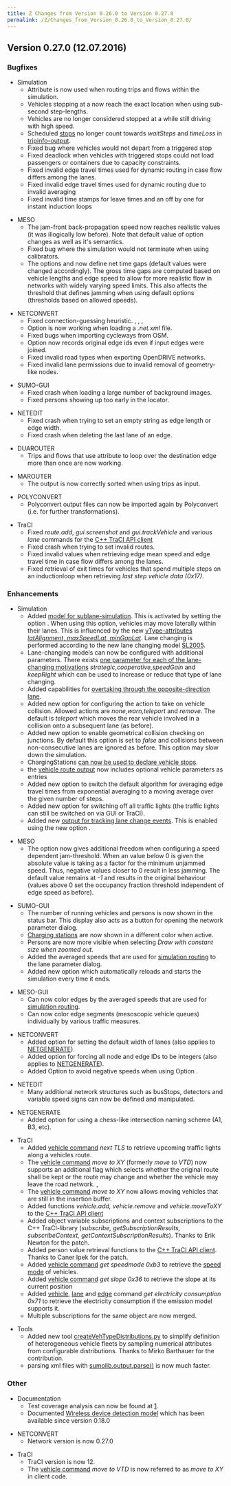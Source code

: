 ```yaml
---
title: Z Changes from Version 0.26.0 to Version 0.27.0
permalink: /Z/Changes_from_Version_0.26.0_to_Version_0.27.0/
---
```


Version 0.27.0 (12.07.2016)
---------------------------

### Bugfixes

-   Simulation
    -   Attribute is now used when routing trips and flows within the simulation.
    -   Vehicles stopping at a now reach the exact location when using sub-second step-lengths.
    -   Vehicles are no longer considered stopped at a while still driving with high speed.
    -   Scheduled [stops](/Definition_of_Vehicles,_Vehicle_Types,_and_Routes#Stops "wikilink") no longer count towards *waitSteps* and *timeLoss* in [tripinfo-output](/Simulation/Output/TripInfo#Generated_Output "wikilink").
    -   Fixed bug where vehicles would not depart from a triggered stop
    -   Fixed deadlock when vehicles with triggered stops could not load passengers or containers due to capacity constraints.
    -   Fixed invalid edge travel times used for dynamic routing in case flow differs among the lanes.
    -   Fixed invalid edge travel times used for dynamic routing due to invalid averaging
    -   Fixed invalid time stamps for leave times and an off by one for instant induction loops

<!-- -->

-   MESO
    -   The jam-front back-propagation speed now reaches realistic values (it was illogically low before). Note that default value of option changes as well as it's semantics.
    -   Fixed bug where the simulation would not terminate when using calibrators.
    -   The options and now define net time gaps (default values were changed accordingly). The gross time gaps are computed based on vehicle lengths and edge speed to allow for more realistic flow in networks with widely varying speed limits. This also affects the threshold that defines jamming when using default options (thresholds based on allowed speeds).

<!-- -->

-   NETCONVERT
    -   Fixed connection-guessing heuristic. , , ,
    -   Option is now working when loading a *.net.xml* file.
    -   Fixed bugs when importing cycleways from OSM.
    -   Option now records original edge ids even if input edges were joined.
    -   Fixed invalid road types when exporting OpenDRIVE networks.
    -   Fixed invalid lane permissions due to invalid removal of geometry-like nodes.

<!-- -->

-   SUMO-GUI
    -   Fixed crash when loading a large number of background images.
    -   Fixed persons showing up too early in the locator.

<!-- -->

-   NETEDIT
    -   Fixed crash when trying to set an empty string as edge length or edge width.
    -   Fixed crash when deleting the last lane of an edge.

<!-- -->

-   DUAROUTER
    -   Trips and flows that use attribute to loop over the destination edge more than once are now working.

<!-- -->

-   MAROUTER
    -   The output is now correctly sorted when using trips as input.

<!-- -->

-   POLYCONVERT
    -   Polyconvert output files can now be imported again by Polyconvert (i.e. for further transformations).

<!-- -->

-   TraCI
    -   Fixed *route.add*, *gui.screenshot* and *gui.trackVehicle* and various *lane* commands for the [C++ TraCI API client](/TraCI/C%2B%2BTraCIAPI "wikilink")
    -   Fixed crash when trying to set invalid routes.
    -   Fixed invalid values when retrieving edge mean speed and edge travel time in case flow differs among the lanes.
    -   Fixed retrieval of exit times for vehicles that spend multiple steps on an inductionloop when retrieving *last step vehicle data (0x17)*.

### Enhancements

-   Simulation
    -   Added [model for sublane-simulation](/Simulation/SublaneModel "wikilink"). This is activated by setting the option . When using this option, vehicles may move laterally within their lanes. This is influenced by the new [vType-attributes *latAlignment*, *maxSpeedLat*, *minGapLat*](/Definition_of_Vehicles,_Vehicle_Types,_and_Routes#Vehicle_Types "wikilink"). Lane changing is performed according to the new lane changing model [SL2005](/Definition_of_Vehicles,_Vehicle_Types,_and_Routes#Lane-Changing_Models "wikilink").
    -   Lane-changing models can now be configured with additional parameters. There exists [one parameter for each of the lane-changing motivations](/Definition_of_Vehicles,_Vehicle_Types,_and_Routes#Lane-Changing_Models "wikilink") *strategic,cooperative,speedGain* and *keepRight* which can be used to increase or reduce that type of lane changing.
    -   Added capabilities for [overtaking through the opposite-direction lane](/Simulation/OppositeDirectionDriving "wikilink").
    -   Added new option for configuring the action to take on vehicle collision. Allowed actions are *none,warn,teleport* and *remove*. The default is *teleport* which moves the rear vehicle involved in a collision onto a subsequent lane (as before).
    -   Added new option to enable geometrical collision checking on junctions. By default this option is set to *false* and collisions between non-consecutive lanes are ignored as before. This option may slow down the simulation.
    -   ChargingStations [can now be used to declare vehicle stops](/Models/Electric#Stopping_at_a_Charging_Station "wikilink").
    -   the [vehicle route output](/Simulation/Output/VehRoutes "wikilink") now includes optional vehicle parameters as entries
    -   Added new option to switch the default algorithm for averaging edge travel times from exponential averaging to a moving average over the given number of steps.
    -   Added new option for switching off all traffic lights (the traffic lights can still be switched on via GUI or TraCI).
    -   Added new [output for tracking lane change events](/Simulation/Output/Lanechange "wikilink"). This is enabled using the new option .

<!-- -->

-   MESO
    -   The option now gives additional freedom when configuring a speed dependent jam-threshold. When an value below 0 is given the absolute value is taking as a factor for the minimum unjammed speed. Thus, negative values closer to 0 result in less jamming. The default value remains at *-1* and results in the original behaviour (values above 0 set the occupancy fraction threshold independent of edge speed as before).

<!-- -->

-   SUMO-GUI
    -   The number of running vehicles and persons is now shown in the status bar. This display also acts as a button for opening the network parameter dialog.
    -   [Charging stations](/Models/Electric#Charging_Stations "wikilink") are now shown in a different color when active.
    -   Persons are now more visible when selecting *Draw with constant size when zoomed out*.
    -   Added the averaged speeds that are used for [simulation routing](/Demand/Automatic_Routing "wikilink") to the lane parameter dialog.
    -   Added new option which automatically reloads and starts the simulation every time it ends.

<!-- -->

-   MESO-GUI
    -   Can now color edges by the averaged speeds that are used for [simulation routing](/Demand/Automatic_Routing "wikilink").
    -   Can now color edge segments (mesoscopic vehicle queues) individually by various traffic measures.

<!-- -->

-   NETCONVERT
    -   Added option for setting the default width of lanes (also applies to [NETGENERATE](/NETGENERATE "wikilink")).
    -   Added option for forcing all node and edge IDs to be integers (also applies to [NETGENERATE](/NETGENERATE "wikilink")).
    -   Added Option to avoid negative speeds when using Option .

<!-- -->

-   NETEDIT
    -   Many additional network structures such as busStops, detectors and variable speed signs can now be defined and manipulated.

<!-- -->

-   NETGENERATE
    -   Added option for using a chess-like intersection naming scheme (A1, B3, etc).

<!-- -->

-   TraCI
    -   Added [vehicle command](/TraCI/Vehicle_Value_Retrieval "wikilink") *next TLS* to retrieve upcoming traffic lights along a vehicles route.
    -   The [vehicle command](/TraCI/Change_Vehicle_State#move_to_XY_.280xb4.29 "wikilink") *move to XY* (formerly *move to VTD*) now supports an additional flag which selects whether the original route shall be kept or the route may change and whether the vehicle may leave the road network. ,
    -   The [vehicle command](/TraCI/Change_Vehicle_State#move_to_XY_.280xb4.29 "wikilink") *move to XY* now allows moving vehicles that are still in the insertion buffer.
    -   Added functions *vehicle.add, vehicle.remove* and *vehicle.moveToXY* to the [C++ TraCI API client](/TraCI/C%2B%2BTraCIAPI "wikilink")
    -   Added object variable subscriptions and context subscriptions to the C++ TraCI-library (*subscribe, getSubscriptionResults, subscribeContext, getContextSubscriptionResults*). Thanks to Erik Newton for the patch.
    -   Added person value retrieval functions to the [C++ TraCI API client](/TraCI/C%2B%2BTraCIAPI "wikilink"). Thanks to Caner Ipek for the patch.
    -   Added [vehicle command](/TraCI/Vehicle_Value_Retrieval "wikilink") *get speedmode 0xb3* to retrieve the [speed mode](/TraCI/Change_Vehicle_State#speed_mode_.280xb3.29 "wikilink") of vehicles.
    -   Added [vehicle command](/TraCI/Vehicle_Value_Retrieval "wikilink") *get slope 0x36* to retrieve the slope at its current position
    -   Added [vehicle](/TraCI/Vehicle_Value_Retrieval "wikilink"), [lane](/TraCI/Lane_Value_Retrieval "wikilink") and [edge](/TraCI/Edge_Value_Retrieval "wikilink") command *get electricity consumption 0x71* to retrieve the electricity consumption if the emission model supports it.
    -   Multiple subscriptions for the same object are now merged.

<!-- -->

-   Tools
    -   Added new tool [createVehTypeDistributions.py](/Tools/Misc#createVehTypeDistributions.py "wikilink") to simplify definition of heterogeneous vehicle fleets by sampling numerical attributes from configurable distributions. Thanks to Mirko Barthauer for the contribution.
    -   parsing xml files with [sumolib.output.parse()](/Tools/Sumolib "wikilink") is now much faster.

### Other

-   Documentation
    -   Test coverage analysis can now be found at [1](http://sumo.dlr.de/daily/lcov/html/).
    -   Documented [Wireless device detection model](/Simulation/Bluetooth "wikilink") which has been available since version 0.18.0

<!-- -->

-   NETCONVERT
    -   Network version is now 0.27.0

<!-- -->

-   TraCI
    -   TraCI version is now 12.
    -   The [vehicle command](/TraCI/Change_Vehicle_State "wikilink") *move to VTD* is now referred to as *move to XY* in client code.
